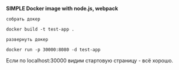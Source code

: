 **SIMPLE Docker image with node.js, webpack**

`собрать докер`
````
docker build -t test-app .
````
`развернуть докер`
````
docker run -p 30000:8080 -d test-app
````
Если по localhost:30000 видим стартовую страницу - всё хорошо.
